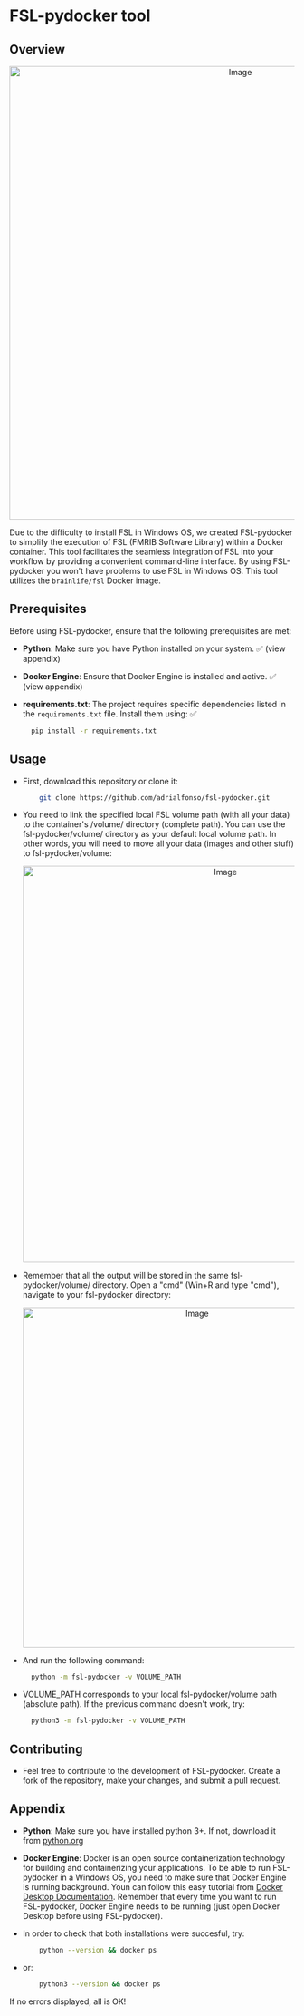 # FSL-pydocker tool

## Overview
<p align="center">
  <img src="https://github.com/adrialfonso/fsl-pydocker/assets/90824134/3cc26b81-d605-49ed-b12b-4992f1d2e768" alt="Image" width="800"/>
</p>

Due to the difficulty to install FSL in Windows OS, we created FSL-pydocker to simplify the execution of FSL (FMRIB Software Library) within a Docker container. This tool facilitates the seamless integration of FSL into your workflow by providing a convenient command-line interface. By using FSL-pydocker you won't have problems to use FSL in Windows OS. This tool utilizes the `brainlife/fsl` Docker image. 

## Prerequisites

Before using FSL-pydocker, ensure that the following prerequisites are met:

- **Python**: Make sure you have Python installed on your system. ✅ (view appendix)
- **Docker Engine**: Ensure that Docker Engine is installed and active. ✅ (view appendix)
- **requirements.txt**: The project requires specific dependencies listed in the `requirements.txt` file. Install them using: ✅

  ```bash
    pip install -r requirements.txt

## Usage

- First, download this repository or clone it:

  ```bash
      git clone https://github.com/adrialfonso/fsl-pydocker.git

- You need to link the specified local FSL volume path (with all your data) to the container's /volume/ directory (complete path). You can use the fsl-pydocker/volume/ directory as your default local volume path. In other words, you will need to move all your data (images and other stuff) to fsl-pydocker/volume:

  <p align="center">
    <img src=https://github.com/adrialfonso/fsl-pydocker/assets/155368998/04cb4420-cee6-41a2-ad77-0065326304a4" alt="Image" width="700"/>
  </p>

- Remember that all the output will be stored in the same fsl-pydocker/volume/ directory. Open a "cmd" (Win+R and type "cmd"), navigate to your fsl-pydocker directory:

  <p align="center">
    <img src=https://github.com/adrialfonso/fsl-pydocker/assets/155368998/6f8a4fa7-0e97-4680-86ab-0a9dfc9ee110" alt="Image" width="600"/>
  </p>

- And run the following command:

  ```bash
    python -m fsl-pydocker -v VOLUME_PATH

- VOLUME_PATH corresponds to your local fsl-pydocker/volume path (absolute path). If the previous command doesn't work, try:

  ```bash
    python3 -m fsl-pydocker -v VOLUME_PATH

## Contributing

- Feel free to contribute to the development of FSL-pydocker. Create a fork of the repository, make your changes, and submit a pull request.

## Appendix

- **Python**: Make sure you have installed python 3+. If not, download it from [python.org](https://www.python.org/downloads/)
- **Docker Engine**: Docker is an open source containerization technology for building and containerizing your applications. To be able to run FSL-pydocker in a Windows OS, you need to make sure that  Docker Engine is running background. Youn can follow this easy tutorial from [Docker Desktop Documentation](https://docs.docker.com/desktop/install/windows-install/). Remember that every time you want to run FSL-pydocker, Docker Engine needs to be running (just open Docker Desktop before using FSL-pydocker).

- In order to check that both installations were succesful, try:

  ```bash
      python --version && docker ps

- or:

  ```bash
      python3 --version && docker ps

If no errors displayed, all is OK!


